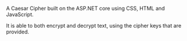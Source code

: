 A Caesar Cipher built on the ASP.NET core using CSS, HTML and JavaScript.

It is able to both encrypt and decrypt text, using the cipher keys that are provided.




